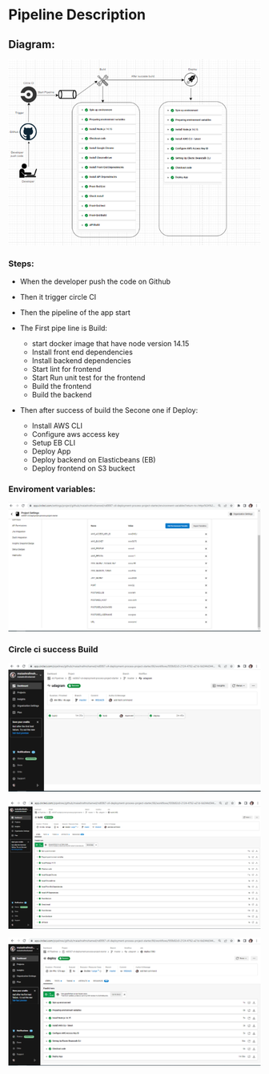 
# Pipeline Description 

## Diagram:

![pipeline](../Diagrams/pipelineDiagram.PNG)

### Steps: 

- When the developer push the code on Github

- Then it trigger circle CI 

- Then the pipeline of the app start

- The First pipe line is Build:
    - start docker image that have node version 14.15
    - Install front end dependencies
    - Install backend dependencies
    - Start lint for frontend 
    - Start Run unit test for the frontend
    - Build the frontend
    - Build the backend

- Then after success of build the Secone one if Deploy:
    - Install AWS CLI
    - Configure aws access key
    - Setup EB CLI
    - Deploy App
    - Deploy backend on Elasticbeans (EB)
    - Deploy frontend on S3 buckect

### Enviroment variables: 

![pipeline](../Screenshots/circle%20ci%20env%20variables.PNG)

### Circle ci success Build

![pipeline](../Screenshots/circle%20ci%20build%20hold%20deploy.PNG)

![pipeline](../Screenshots/circle%20ci%20Build.PNG)

![pipeline](../Screenshots/circle%20ci%20Deploy.PNG)







